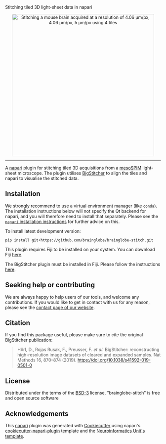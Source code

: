 
Stitching tiled 3D light-sheet data in napari

<p align="center">
  <img height="460" src="https://github.com/user-attachments/assets/91f61f24-6fcf-4aa1-8a8f-de8c5e3db4a2" alt="Stitching a mouse brain acquired at a resolution of 4.06 &micro;m/px, 4.06 &micro;m/px, 5 &micro;m/px using 4 tiles">
</p>

----------------------------------

A [napari] plugin for stitching tiled 3D acquisitions from a [mesoSPIM] light-sheet microscope.
The plugin utilises [BigStitcher] to align the tiles and napari to visualise the stitched data.

## Installation

We strongly recommend to use a virtual environment manager (like `conda`). The installation instructions below
will not specify the Qt backend for napari, and you will therefore need to install that separately. Please see the
[`napari` installation instructions](https://napari.org/stable/tutorials/fundamentals/installation.html) for further advice on this.

To install latest development version:

    pip install git+https://github.com/brainglobe/brainglobe-stitch.git

This plugin requires Fiji to be installed on your system. You can download Fiji [here](https://imagej.net/Fiji/Downloads).

The BigStitcher plugin must be installed in Fiji. Please follow the instructions [here](https://imagej.net/plugins/bigstitcher/#download).

## Seeking help or contributing
We are always happy to help users of our tools, and welcome any contributions. If you would like to get in contact with us for any reason, please see the [contact page of our website](https://brainglobe.info/contact.html).

## Citation
If you find this package useful, please make sure to cite the original BigStitcher publication:
> Hörl, D., Rojas Rusak, F., Preusser, F. *et al.* BigStitcher: reconstructing high-resolution image datasets of cleared and expanded samples. Nat Methods 16, 870–874 (2019). https://doi.org/10.1038/s41592-019-0501-0


## License
Distributed under the terms of the [BSD-3] license,
"brainglobe-stitch" is free and open source software

## Acknowledgements
This [napari] plugin was generated with [Cookiecutter] using napari's [cookiecutter-napari-plugin] template and the [Neuroinformatics Unit's template](https://github.com/neuroinformatics-unit/python-cookiecutter).

[napari]: https://napari.org
[mesoSPIM]: https://www.mesospim.org/
[BigStitcher]: https://imagej.net/BigStitcher
[cookiecutter-napari-plugin]: https://github.com/napari/cookiecutter-napari-plugin
[Cookiecutter]: https://github.com/audreyr/cookiecutter
[BSD-3]: http://opensource.org/licenses/BSD-3-Clause
